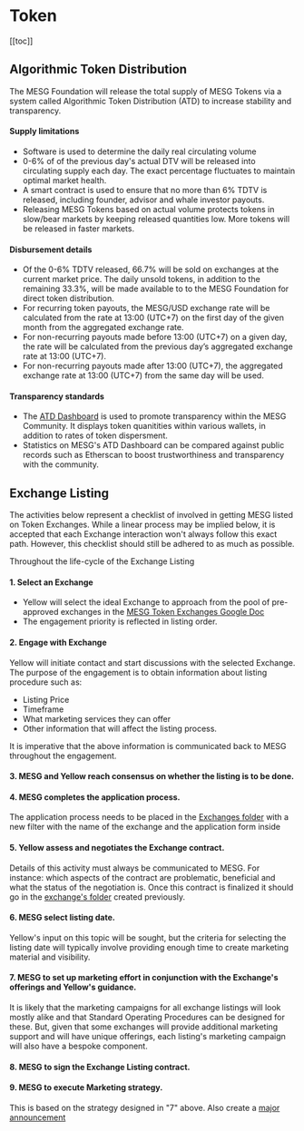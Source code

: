 # Token

[[toc]]

## Algorithmic Token Distribution
The MESG Foundation will release the total supply of MESG Tokens via a system called Algorithmic Token Distribution (ATD) to increase stability and transparency.

#### Supply limitations

- Software is used to determine the daily real circulating volume
- 0-6% of of the previous day's actual DTV will be released into circulating supply each day. The exact percentage fluctuates to maintain optimal market health.
- A smart contract is used to ensure that no more than 6% TDTV is released, including founder, advisor and whale investor payouts.
- Releasing MESG Tokens based on actual volume protects tokens in slow/bear markets by keeping released quantities low. More tokens will be released in faster markets. 

#### Disbursement details

- Of the 0-6% TDTV released, 66.7% will be sold on exchanges at the current market price. The daily unsold tokens, in addition to the remaining 33.3%, will be made available to to the MESG Foundation for direct token distribution.
- For recurring token payouts, the MESG/USD exchange rate will be calculated from the rate at 13:00 (UTC+7) on the first day of the given month from the aggregated exchange rate.
- For non-recurring payouts made before 13:00 (UTC+7) on a given day, the rate will be calculated from the previous day’s aggregated exchange rate at 13:00 (UTC+7).
- For non-recurring payouts made after 13:00 (UTC+7), the aggregated exchange rate at 13:00 (UTC+7) from the same day will be used.

#### Transparency standards

- The [ATD Dashboard]( https://atd.mesg.com/) is used to promote transparency within the MESG Community. It displays token quanitities within various wallets, in addition to rates of token dispersment. 
- Statistics on MESG's ATD Dashboard can be compared against public records such as Etherscan to boost trustworthiness and transparency with the community.


## Exchange Listing
The activities below represent a checklist of involved in getting MESG listed on Token Exchanges.
While a linear process may be implied below, it is accepted that each Exchange interaction won't always follow this exact path. However, this checklist should still be adhered to as much as possible.

Throughout the life-cycle of the Exchange Listing 

####  1. Select an Exchange

-  Yellow will select the ideal Exchange to approach from the pool of pre-approved exchanges in the [MESG Token Exchanges Google Doc](https://docs.google.com/spreadsheets/d/1Ks4YaVGldGDJd73k9IcMx2EDUfKJiKZlHcLBfPDe3mA/edit#gid=0)
-  The engagement priority is reflected in listing order.

#### 2. Engage with Exchange

Yellow will initiate contact and start discussions with the selected Exchange. The purpose of the engagement is to obtain information about listing procedure such as: 

- Listing Price
- Timeframe
- What marketing services they can offer
- Other information that will affect the listing process.

It is imperative that the above information is communicated back to MESG throughout the engagement.

#### 3. MESG and Yellow reach consensus on whether the listing is to be done.

#### 4. MESG completes the application process.

The application process needs to be placed in the [Exchanges folder](https://drive.google.com/drive/folders/1iRfsJhYntvceBhZnALdW7ckImbSART7j) with a new filter with the name of the exchange and the application form inside

#### 5. Yellow assess and negotiates the Exchange contract. 

Details of this activity must always be communicated to MESG. For instance: which aspects of the contract are problematic, beneficial and what the status of the negotiation is. 
Once this contract is finalized it should go in the [exchange's folder](https://drive.google.com/drive/folders/1iRfsJhYntvceBhZnALdW7ckImbSART7j) created previously.

#### 6. MESG select listing date.

Yellow's input on this topic will be sought, but the criteria for selecting the listing date will typically involve providing enough time to create marketing material and visibility.

#### 7. MESG to set up marketing effort in conjunction with the Exchange's offerings and Yellow's guidance.

It is likely that the marketing campaigns for all exchange listings will look mostly alike and that Standard Operating Procedures can be designed for these. But, given that some exchanges will provide additional marketing support and will have unique offerings, each listing's marketing campaign will also have a bespoke component.

#### 8. MESG to sign the Exchange Listing contract.

#### 9. MESG to execute Marketing strategy.

This is based on the strategy designed in "7" above.
Also create a [major announcement](/marketing/#announcements-on-social-media)

